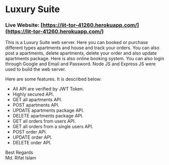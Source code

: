 # Luxury Suite

### Live Website: [https://lit-tor-41260.herokuapp.com/](https://lit-tor-41260.herokuapp.com/)

This is a Luxury Suite web server. Here you can booked or purchase different types apartments and house and track your orders. You can also post a apartments, delete apartments, delete your order and also update apartments package. Here is also online booking system. You can also login through Google and Email and Password. Node JS and Express JS were used to build the web server.

Here are some features. It is described below:

* All API are verified by JWT Token.
* Highly secured API.
* GET all apartments API.
* POST apartments API.
* UPDATE apartments package API.
* DELETE apartments package API.
* GET all orders from users API.
* GET all orders from a single users API.
* POST order API.
* UPDATE order API.
* DELETE order API.

Best Regards \
Md. Rifat Islam
 